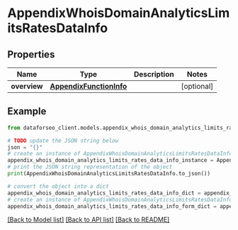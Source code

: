 # AppendixWhoisDomainAnalyticsLimitsRatesDataInfo


## Properties

Name | Type | Description | Notes
------------ | ------------- | ------------- | -------------
**overview** | [**AppendixFunctionInfo**](AppendixFunctionInfo.md) |  | [optional] 

## Example

```python
from dataforseo_client.models.appendix_whois_domain_analytics_limits_rates_data_info import AppendixWhoisDomainAnalyticsLimitsRatesDataInfo

# TODO update the JSON string below
json = "{}"
# create an instance of AppendixWhoisDomainAnalyticsLimitsRatesDataInfo from a JSON string
appendix_whois_domain_analytics_limits_rates_data_info_instance = AppendixWhoisDomainAnalyticsLimitsRatesDataInfo.from_json(json)
# print the JSON string representation of the object
print(AppendixWhoisDomainAnalyticsLimitsRatesDataInfo.to_json())

# convert the object into a dict
appendix_whois_domain_analytics_limits_rates_data_info_dict = appendix_whois_domain_analytics_limits_rates_data_info_instance.to_dict()
# create an instance of AppendixWhoisDomainAnalyticsLimitsRatesDataInfo from a dict
appendix_whois_domain_analytics_limits_rates_data_info_form_dict = appendix_whois_domain_analytics_limits_rates_data_info.from_dict(appendix_whois_domain_analytics_limits_rates_data_info_dict)
```
[[Back to Model list]](../README.md#documentation-for-models) [[Back to API list]](../README.md#documentation-for-api-endpoints) [[Back to README]](../README.md)


